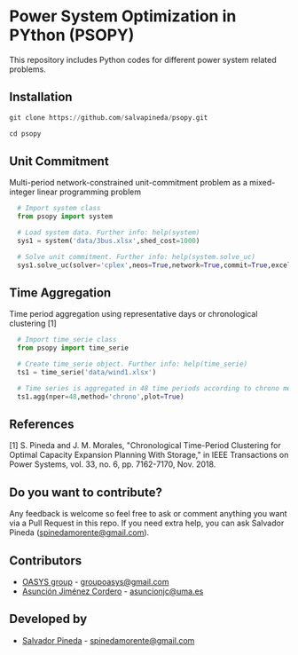 # Power System Optimization in PYthon (PSOPY)

This repository includes Python codes for different power system related problems.

## Installation

```python
git clone https://github.com/salvapineda/psopy.git

cd psopy
```

## Unit Commitment

Multi-period network-constrained unit-commitment problem as a mixed-integer linear programming problem

```python
  # Import system class
  from psopy import system

  # Load system data. Further info: help(system)
  sys1 = system('data/3bus.xlsx',shed_cost=1000)

  # Solve unit commitment. Further info: help(system.solve_uc)
  sys1.solve_uc(solver='cplex',neos=True,network=True,commit=True,excel=True)
```

## Time Aggregation

Time period aggregation using representative days or chronological clustering [1]

```python
  # Import time_serie class
  from psopy import time_serie

  # Create time_serie object. Further info: help(time_serie)
  ts1 = time_serie('data/wind1.xlsx')

  # Time series is aggregated in 48 time periods according to chrono method. Further info: help(time_serie.agg)
  ts1.agg(nper=48,method='chrono',plot=True)
```

## References

[1]  S. Pineda and J. M. Morales, "Chronological Time-Period Clustering for Optimal Capacity Expansion Planning With Storage," in IEEE Transactions on Power Systems, vol. 33, no. 6, pp. 7162-7170, Nov. 2018.

## Do you want to contribute?
 
 Any feedback is welcome so feel free to ask or comment anything you want via a Pull Request in this repo. If you need extra help, you can ask Salvador Pineda (spinedamorente@gmail.com).
 
 ## Contributors 
 
 * [OASYS group](http://oasys.uma.es) -  groupoasys@gmail.com
 * [Asunción Jiménez Cordero](https://www.researchgate.net/profile/Asuncion_Jimenez-Cordero/research) - asuncionjc@uma.es
 
 ## Developed by 

 * [Salvador Pineda](https://www.researchgate.net/profile/Salvador_Pineda) - spinedamorente@gmail.com
